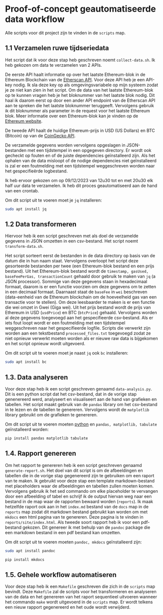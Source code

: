 # Proof-of-concept geautomatiseerde data workflow

Alle scripts voor dit project zijn te vinden in de `scripts` map.

## 1.1 Verzamelen ruwe tijdseriedata

Het script dat ik voor deze stap heb geschreven noemt `collect-data.sh`. Ik heb gekozen om data te verzamelen van 2 APIs.

De eerste API haalt informatie op over het laatste Ethereum-blok in de Ethereum Blockchain
van de [Etherscan API](https://docs.etherscan.io/api-endpoints/geth-parity-proxy). Voor deze API heb je een API-key nodig. Ik sla deze key op als omgevingsvariabele op mijn systeem zodat je ze niet kan zien in het script. Om de data van het laatste Ethereum-blok op te kunnen vragen heb je het bloknummer van het laatste blok nodig.
Dit haal ik daarom eerst op door een ander API endpoint van de Etherscan API aan te spreken die het laatste bloknummer teruggeeft.
Vervolgens gebruik ik dit bloknummer als parameter in de request voor het laatste Ethereum blok. Meer informatie over een Ethereum-blok kan je vinden op de [Ethereum website](https://ethereum.org/en/developers/docs/blocks/).

De tweede API haalt de huidige Ethereum-prijs in USD (US Dollars) en BTC (Bitcoin) op van de [CoinGecko API](https://www.coingecko.com/api/documentation).

De verzamelde gegevens worden vervolgens opgeslagen in JSON-bestanden
met een tijdstempel in een opgegeven directory. Er wordt ook gecheckt op fouten en of de juiste dependencies geïnstalleerd zijn. Als het ophalen van de data misloopt of de nodige dependencies niet geïnstalleerd is zal er een foutmelding met een tijdstempel weggeschreven worden naar het gespecifieërde logbestand.

Ik heb ervoor gekozen om op 09/12/2023 van 12u30 tot en met 20u30 elk half uur data te verzamelen. Ik heb dit proces geautomatiseerd aan de hand van een crontab.

Om dit script uit te voeren moet je `jq` installeren:

```bash
sudo apt install jq
```

## 1.2 Data transformeren

Hiervoor heb ik een script geschreven met als doel de verzamelde gegevens in JSON omzetten in een csv-bestand. Het script noemt `transform-data.sh`.

Het script sorteert eerst de bestanden in de data directory op basis van de datum die in hun naam staat. Vervolgens overloopt het script deze gesorteerde bestanden per twee (een Ethereum-blok bestand en een prijs bestand). Uit het Ethereum-blok bestand wordt de `timestamp, gasUsed, baseFeePerGas, transactionCount` gehaald door gebruik te maken van `jq` (a JSON processor). Sommige van deze gegevens staan in hexadecimaal formaat, daarom is er een functie voorzien om deze gegevens om te zetten in een decimaal formaat. Daarnaast staat de `baseFee` in `wei` beschreven (data-eenheid van de Ethereum blockchain om de hoeveelheid gas van een transactie voor te stellen). Om deze leesbaarder te maken is er een functie die wei omzet in Gwei (Giga wei). Uit het prijs bestand wordt de prijs van Ethereum in USD (`usdPrice`) en BTC (`btcPrice`) gehaald. Vervolgens worden al deze gegevens toegevoegd aan het gespecifieerde csv-bestand. Als er iets fout loopt wordt er een foutmelding met een tijdstempel weggeschreven naar het gespecifieerde logfile. Scripts die verwerkt zijn worden aan een tekstbestand `processed_files.txt` toegevoegd zodat ze niet opnieuw verwerkt moeten worden als er nieuwe raw data is bijgekomen en het script opnieuw wordt uitgevoerd.

Om dit script uit te voeren moet je naast `jq` ook `bc` installeren:

```bash
sudo apt install bc
```

## 1.3. Data analyseren

Voor deze stap heb ik een script geschreven genaamd `data-analysis.py`. Dit is een python script dat het csv-bestand, dat in de vorige stap genenereerd werd, analyseert en visualiseert aan de hand van grafieken en tabellen. Het script maakt gebruik van de `pandas` library om het csv-bestand in te lezen en de tabellen te genereren. Vervolgens wordt de `matplotlib` library gebruikt om de grafieken te genereren.

Om dit script uit te voeren moeten [python](https://www.python.org/downloads/) en `pandas, matplotlib, tabulate` geïnstalleerd worden:

```python
pip install pandas matplotlib tabulate
```

## 1.4. Rapport genereren

Om het rapport te genereren heb ik een script geschreven genaamd `generate-report.sh`. Het doel van dit script is om de afbeeldingen en tabellen die in de vorige stap gegenereerd zijn te gebruiken om een raport van te maken. Ik gebruikt voor deze stap een template markdown-bestand met placeholders waar de afbeeldingen en tabellen zullen moeten komen. Vervolgens gebruik ik het sed commando om elke placeholder te vervangen door een afbeelding of tabel en schrijf ik de output hiervan weg naar een bestand in de map waar de rapporten bewaard worden (`reports`). Ik maak hetzelfde raport ook aan in het `index.md` bestand van de `docs` map in de `reports` map zodat dit markdown bestand gebruikt kan worden om met `mkdocs` een html pagina van te genereren. Deze pagina is te vinden in `reports/site/index.html`. Als tweede soort rapport heb ik voor een pdf-bestand gekozen. Dit genereer ik met behulp van de `pandoc` package die een markdown bestand in een pdf bestand kan omzetten.

Om dit script uit te voeren moeten `pandoc, mkdocs` geïnstalleerd zijn:

```bash
sudo apt install pandoc
```

```python
pip install mkdocs
```

## 1.5. Gehele workflow automatiseren

Voor deze stap heb ik een `Makefile` geschreven die zich in de `scripts` map bevindt. Deze `Makefile` zal de scripts voor het transformeren en analyseren van de data en het genereren van het raport sequentieel uitvoeren wanneer het commando `make` wordt uitgevoerd in de `scripts` map. Er wordt telkens een nieuw rapport gegenereerd en het oude wordt verwijderd.
